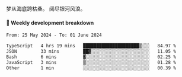 梦从海底跨枯桑。
阅尽银河风浪。


#### 📝 Weekly development breakdown

<!--START_SECTION:waka-->

```txt
From: 25 May 2024 - To: 01 June 2024

TypeScript   4 hrs 19 mins   █████████████████████▒░░░   84.97 %
JSON         33 mins         ██▓░░░░░░░░░░░░░░░░░░░░░░   11.05 %
Bash         6 mins          ▓░░░░░░░░░░░░░░░░░░░░░░░░   02.25 %
JavaScript   3 mins          ▒░░░░░░░░░░░░░░░░░░░░░░░░   01.28 %
Other        1 min           ░░░░░░░░░░░░░░░░░░░░░░░░░   00.39 %
```

<!--END_SECTION:waka-->



